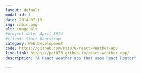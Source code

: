 ```yaml
---
layout: default
modal-id: 1
date: 2014-07-19
img: cabin.png
alt: image-alt
#project-date: April 2014
#client: Start Bootstrap
category: Web Development
code: https://github.com/Pat878/react-weather-app
live-link: https://pat878.github.io/react-weather-app/
description: "A React weather app that uses React Router"

---
```

